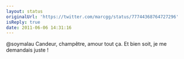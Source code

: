 ```yaml
---
layout: status
originalUrl: 'https://twitter.com/marcgg/status/77744368764727296'
isReply: true
date: 2011-06-06 14:31:16
---
```


@soymalau Candeur, champêtre, amour tout ça. Et bien soit, je me demandais juste !
